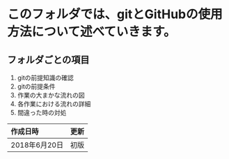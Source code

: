 # このフォルダでは、gitとGitHubの使用方法について述べていきます。

## フォルダごとの項目
1. gitの前提知識の確認
2. gitの前提条件
3. 作業の大まかな流れの図
4. 各作業における流れの詳細
5. 間違った時の対処

  |作成日時|更新|
  |:--|:--:|
  |2018年6月20日|初版|
